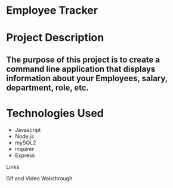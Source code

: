 <h1>Employee Tracker</h1>
<h1>Project Description</h1>
<h2>The purpose of this project is to create a command line application that displays information about your Employees, salary, department, role, etc.</h2>
<h1>Technologies Used </h1>
<ul>
<li>Javascript </li>
<li>Node.js </li>
<li>mySQL2 </li>
<li>inquirer </li>
<li>Express </li>
</ul>
Links

Gif and Video Walkthrough
